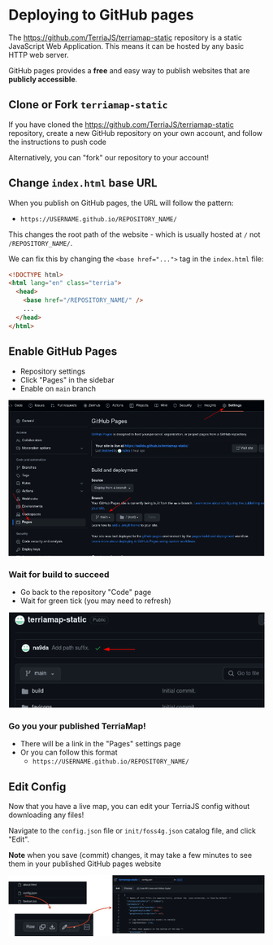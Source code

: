 # Deploying to GitHub pages

The https://github.com/TerriaJS/terriamap-static repository is a static JavaScript Web Application. This means it can be hosted by any basic HTTP web server.

GitHub pages provides a **free** and easy way to publish websites that are **publicly accessible**.

## Clone or Fork `terriamap-static`

If you have cloned the https://github.com/TerriaJS/terriamap-static repository, create a new GitHub repository on your own account, and follow the instructions to push code

Alternatively, you can "fork" our repository to your account!

## Change `index.html` base URL

When you publish on GitHub pages, the URL will follow the pattern:

- `https://USERNAME.github.io/REPOSITORY_NAME/`

This changes the root path of the website - which is usually hosted at `/` not `/REPOSITORY_NAME/`.

We can fix this by changing the `<base href="...">` tag in the `index.html` file:

```html
<!DOCTYPE html>
<html lang="en" class="terria">
  <head>
    <base href="/REPOSITORY_NAME/" />
    ...
  </head>
</html>
```

## Enable GitHub Pages

- Repository settings
- Click "Pages" in the sidebar
- Enable on `main` branch

![Enable github pages](assets/github-pages.png)

### Wait for build to succeed

- Go back to the repository "Code" page
- Wait for green tick (you may need to refresh)

![github pages build success](assets/github-pages-build.png)

### Go you your published TerriaMap!

- There will be a link in the "Pages" settings page
- Or you can follow this format
  - `https://USERNAME.github.io/REPOSITORY_NAME/`

## Edit Config

Now that you have a live map, you can edit your TerriaJS config without downloading any files!

Navigate to the `config.json` file or `init/foss4g.json` catalog file, and click "Edit".

**Note** when you save (commit) changes, it may take a few minutes to see them in your published GitHub pages website

![github pages edit config](assets/github-pages-edit-config.png)
